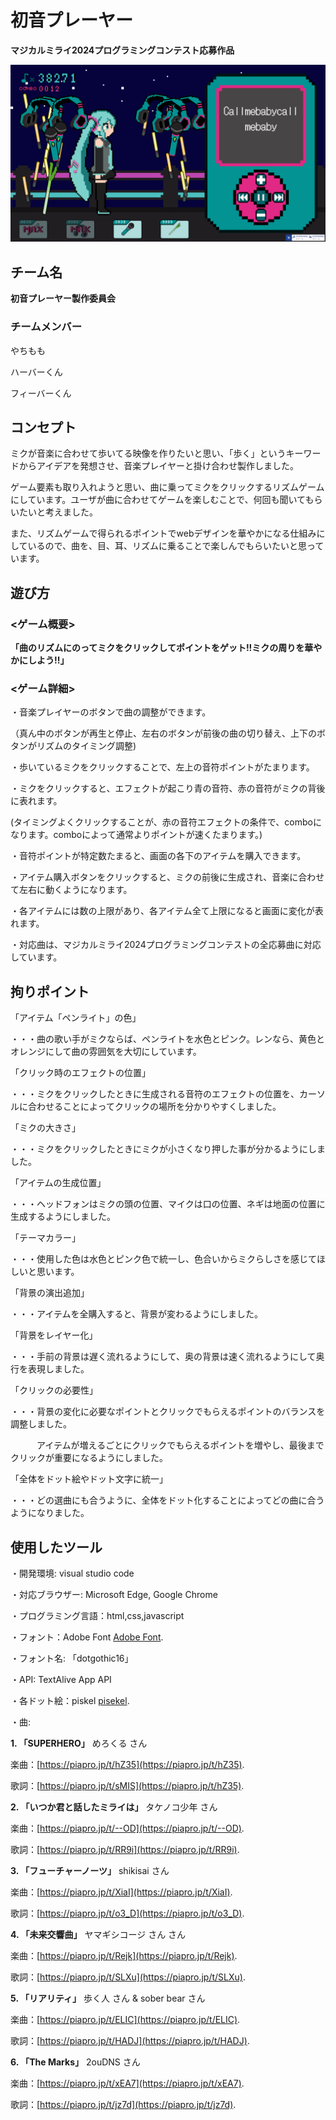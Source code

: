 # 初音プレーヤー
**マジカルミライ2024プログラミングコンテスト応募作品**

![demo_img](info/demo_img.png)

## チーム名 ##
**初音プレーヤー製作委員会**
### チームメンバー ###
やちもも

ハーバーくん

フィーバーくん

## コンセプト
ミクが音楽に合わせて歩いてる映像を作りたいと思い、「歩く」というキーワードからアイデアを発想させ、音楽プレイヤーと掛け合わせ製作しました。

ゲーム要素も取り入れようと思い、曲に乗ってミクをクリックするリズムゲームにしています。ユーザが曲に合わせてゲームを楽しむことで、何回も聞いてもらいたいと考えました。

また、リズムゲームで得られるポイントでwebデザインを華やかになる仕組みにしているので、曲を、目、耳、リズムに乗ることで楽しんでもらいたいと思っています。

## 遊び方
### <ゲーム概要> ###
**「曲のリズムにのってミクをクリックしてポイントをゲット!!ミクの周りを華やかにしよう!!」**

### <ゲーム詳細> ###
・音楽プレイヤーのボタンで曲の調整ができます。

（真ん中のボタンが再生と停止、左右のボタンが前後の曲の切り替え、上下のボタンがリズムのタイミング調整)

・歩いているミクをクリックすることで、左上の音符ポイントがたまります。

・ミクをクリックすると、エフェクトが起こり青の音符、赤の音符がミクの背後に表れます。

(タイミングよくクリックすることが、赤の音符エフェクトの条件で、comboになります。comboによって通常よりポイントが速くたまります。)

・音符ポイントが特定数たまると、画面の各下のアイテムを購入できます。

・アイテム購入ボタンをクリックすると、ミクの前後に生成され、音楽に合わせて左右に動くようになります。

・各アイテムには数の上限があり、各アイテム全て上限になると画面に変化が表れます。

・対応曲は、マジカルミライ2024プログラミングコンテストの全応募曲に対応しています。

## 拘りポイント 
「アイテム「ペンライト」の色」

・・・曲の歌い手がミクならば、ペンライトを水色とピンク。レンなら、黄色とオレンジにして曲の雰囲気を大切にしています。

「クリック時のエフェクトの位置」

・・・ミクをクリックしたときに生成される音符のエフェクトの位置を、カーソルに合わせることによってクリックの場所を分かりやすくしました。

「ミクの大きさ」

・・・ミクをクリックしたときにミクが小さくなり押した事が分かるようにしました。

「アイテムの生成位置」

・・・ヘッドフォンはミクの頭の位置、マイクは口の位置、ネギは地面の位置に生成するようにしました。

「テーマカラー」

・・・使用した色は水色とピンク色で統一し、色合いからミクらしさを感じてほしいと思います。

「背景の演出追加」

・・・アイテムを全購入すると、背景が変わるようにしました。

「背景をレイヤー化」

・・・手前の背景は遅く流れるようにして、奥の背景は速く流れるようにして奥行を表現しました。

「クリックの必要性」

・・・背景の変化に必要なポイントとクリックでもらえるポイントのバランスを調整しました。

&emsp;&emsp;&emsp;アイテムが増えるごとにクリックでもらえるポイントを増やし、最後までクリックが重要になるようにしました。

「全体をドット絵やドット文字に統一」

・・・どの選曲にも合うように、全体をドット化することによってどの曲に合うようになりました。

## 使用したツール

・開発環境: visual studio code

・対応ブラウザー: Microsoft Edge, Google Chrome

・プログラミング言語：html,css,javascript

・フォント：Adobe Font [Adobe Font](https://fonts.adobe.com/).

・フォント名: 「dotgothic16」

・API: TextAlive App API

・各ドット絵：piskel [pisekel](https://www.piskelapp.com/).

・曲:

**1. 「SUPERHERO」** めろくる さん

楽曲：[https://piapro.jp/t/hZ35](https://piapro.jp/t/hZ35).

歌詞：[https://piapro.jp/t/sMIS](https://piapro.jp/t/hZ35).

**2. 「いつか君と話したミライは」** タケノコ少年 さん

楽曲：[https://piapro.jp/t/--OD](https://piapro.jp/t/--OD).

歌詞：[https://piapro.jp/t/RR9i](https://piapro.jp/t/RR9i).

**3. 「フューチャーノーツ」**  shikisai さん

楽曲：[https://piapro.jp/t/XiaI](https://piapro.jp/t/XiaI).

歌詞：[https://piapro.jp/t/o3_D](https://piapro.jp/t/o3_D).

**4. 「未来交響曲」**  ヤマギシコージ さん さん

楽曲：[https://piapro.jp/t/Rejk](https://piapro.jp/t/Rejk).

歌詞：[https://piapro.jp/t/SLXu](https://piapro.jp/t/SLXu).

**5. 「リアリティ」**  歩く人 さん & sober bear さん

楽曲：[https://piapro.jp/t/ELIC](https://piapro.jp/t/ELIC).

歌詞：[https://piapro.jp/t/HADJ](https://piapro.jp/t/HADJ).

**6. 「The Marks」**  2ouDNS さん

楽曲：[https://piapro.jp/t/xEA7](https://piapro.jp/t/xEA7).

歌詞：[https://piapro.jp/t/jz7d](https://piapro.jp/t/jz7d).







